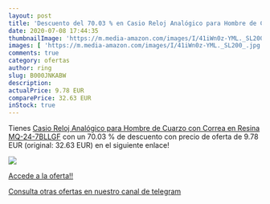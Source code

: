 ```yaml
---
layout: post
title: 'Descuento del 70.03 % en Casio Reloj Analógico para Hombre de Cua'
date: 2020-07-08 17:44:35
thumbnailImage: 'https://m.media-amazon.com/images/I/41iWn0z-YML._SL200_.jpg'
images: [ 'https://m.media-amazon.com/images/I/41iWn0z-YML._SL200_.jpg' ]
comments: true
category: ofertas
author: ring
slug: B000JNKABW
description:
actualPrice: 9.78 EUR
comparePrice: 32.63 EUR
inStock: true
---
```


Tienes [Casio Reloj Analógico para Hombre de Cuarzo con Correa en Resina MQ-24-7BLLGF](https://www.amazon.com/dp/B000JNKABW/?tag=redken08-20) con un 70.03 % de descuento con precio de oferta de 9.78 EUR (original: 32.63 EUR) en el siguiente enlace!

[![](https://m.media-amazon.com/images/I/41iWn0z-YML._SL200_.jpg)](https://www.amazon.com/dp/B000JNKABW/?tag=redken08-20)

[Accede a la oferta!!](https://www.amazon.com/dp/B000JNKABW/?tag=redken08-20)

[Consulta otras ofertas en nuestro canal de telegram](https://t.me/s/ofertas25)
